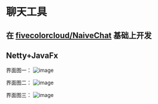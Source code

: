 # 聊天工具

## 在 [fivecolorcloud/NaiveChat](https://github.com/fivecolorcloud/NaiveChat)  基础上开发

## Netty+JavaFx


界面图一：
![image](https://markdown.tomtangmu.com/git/we-chat/picture-1.png)

界面图二：
![image](https://markdown.tomtangmu.com/git/we-chat/picture-2.png)

界面图三：
![image](https://markdown.tomtangmu.com/git/we-chat/picture-3.png)

